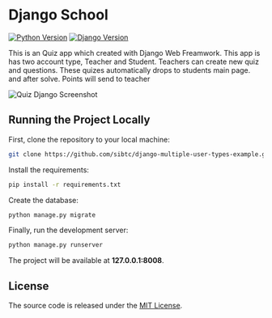 # Django School

[![Python Version](https://img.shields.io/badge/python-3.6-brightgreen.svg)](https://python.org)
[![Django Version](https://img.shields.io/badge/django-2.0-brightgreen.svg)](https://djangoproject.com)

This is an Quiz app which created with Django Web Freamwork. This app is has two account type, Teacher and Student. Teachers can create new quiz and questions. These quizes automatically drops to students main page. and after solve. Points will send to teacher

![Quiz Django Screenshot](https://simpleisbetterthancomplex.com/media/2018/01/teacher-quiz.png)
 

## Running the Project Locally

First, clone the repository to your local machine:

```bash
git clone https://github.com/sibtc/django-multiple-user-types-example.git
```

Install the requirements:

```bash
pip install -r requirements.txt
```

Create the database:

```bash
python manage.py migrate
```

Finally, run the development server:

```bash
python manage.py runserver
```

The project will be available at **127.0.0.1:8008**.


## License

The source code is released under the [MIT License](https://github.com/sibtc/django-multiple-user-types-example/blob/master/LICENSE).
